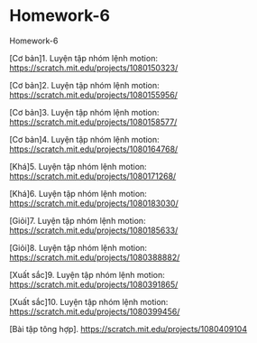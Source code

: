 # Homework-6
Homework-6

[Cơ bản]1. Luyện tập nhóm lệnh motion: https://scratch.mit.edu/projects/1080150323/

[Cơ bản]2. Luyện tập nhóm lệnh motion: https://scratch.mit.edu/projects/1080155956/

[Cơ bản]3. Luyện tập nhóm lệnh motion: https://scratch.mit.edu/projects/1080158577/

[Cơ bản]4. Luyện tập nhóm lệnh motion: https://scratch.mit.edu/projects/1080164768/

[Khá]5. Luyện tập nhóm lệnh motion: https://scratch.mit.edu/projects/1080171268/

[Khá]6. Luyện tập nhóm lệnh motion: https://scratch.mit.edu/projects/1080183030/

[Giỏi]7. Luyện tập nhóm lệnh motion: https://scratch.mit.edu/projects/1080185633/

[Giỏi]8. Luyện tập nhóm lệnh motion: https://scratch.mit.edu/projects/1080388882/

[Xuất sắc]9. Luyện tập nhóm lệnh motion: https://scratch.mit.edu/projects/1080391865/

[Xuất sắc]10. Luyện tập nhóm lệnh motion: https://scratch.mit.edu/projects/1080399456/

[Bài tập tông hợp]. https://scratch.mit.edu/projects/1080409104
